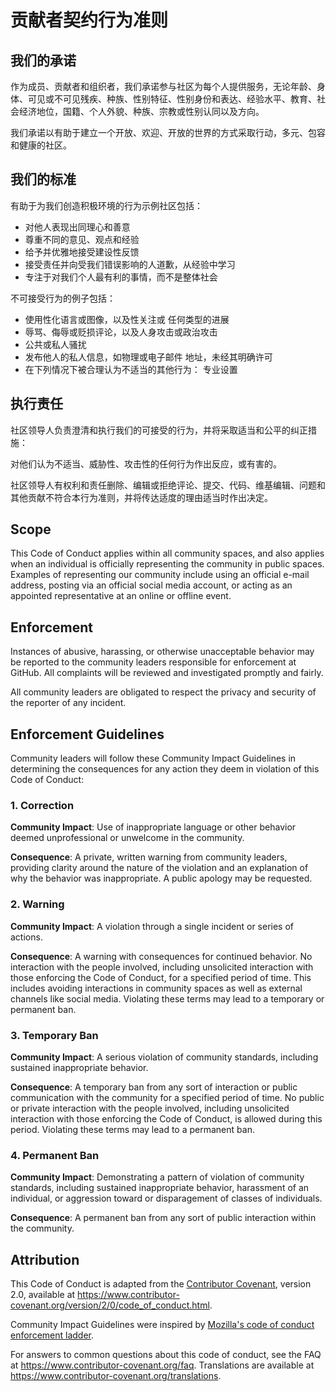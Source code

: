 # 贡献者契约行为准则

## 我们的承诺

作为成员、贡献者和组织者，我们承诺参与社区为每个人提供服务，无论年龄、身体、可见或不可见残疾、种族、性别特征、性别身份和表达、经验水平、教育、社会经济地位，国籍、个人外貌、种族、宗教或性别认同以及方向。

我们承诺以有助于建立一个开放、欢迎、开放的世界的方式采取行动，多元、包容和健康的社区。

## 我们的标准

有助于为我们创造积极环境的行为示例社区包括：

* 对他人表现出同理心和善意
* 尊重不同的意见、观点和经验
* 给予并优雅地接受建设性反馈
* 接受责任并向受我们错误影响的人道歉，从经验中学习
* 专注于对我们个人最有利的事情，而不是整体社会

不可接受行为的例子包括：

* 使用性化语言或图像，以及性关注或
任何类型的进展
* 辱骂、侮辱或贬损评论，以及人身攻击或政治攻击
* 公共或私人骚扰
* 发布他人的私人信息，如物理或电子邮件
地址，未经其明确许可
* 在下列情况下被合理认为不适当的其他行为：
专业设置

## 执行责任

社区领导人负责澄清和执行我们的可接受的行为，并将采取适当和公平的纠正措施：

对他们认为不适当、威胁性、攻击性的任何行为作出反应，或有害的。

社区领导人有权利和责任删除、编辑或拒绝评论、提交、代码、维基编辑、问题和其他贡献不符合本行为准则，并将传达适度的理由适当时作出决定。

## Scope

This Code of Conduct applies within all community spaces, and also applies when
an individual is officially representing the community in public spaces.
Examples of representing our community include using an official e-mail address,
posting via an official social media account, or acting as an appointed
representative at an online or offline event.

## Enforcement

Instances of abusive, harassing, or otherwise unacceptable behavior may be
reported to the community leaders responsible for enforcement at
GitHub.
All complaints will be reviewed and investigated promptly and fairly.

All community leaders are obligated to respect the privacy and security of the
reporter of any incident.

## Enforcement Guidelines

Community leaders will follow these Community Impact Guidelines in determining
the consequences for any action they deem in violation of this Code of Conduct:

### 1. Correction

**Community Impact**: Use of inappropriate language or other behavior deemed
unprofessional or unwelcome in the community.

**Consequence**: A private, written warning from community leaders, providing
clarity around the nature of the violation and an explanation of why the
behavior was inappropriate. A public apology may be requested.

### 2. Warning

**Community Impact**: A violation through a single incident or series
of actions.

**Consequence**: A warning with consequences for continued behavior. No
interaction with the people involved, including unsolicited interaction with
those enforcing the Code of Conduct, for a specified period of time. This
includes avoiding interactions in community spaces as well as external channels
like social media. Violating these terms may lead to a temporary or
permanent ban.

### 3. Temporary Ban

**Community Impact**: A serious violation of community standards, including
sustained inappropriate behavior.

**Consequence**: A temporary ban from any sort of interaction or public
communication with the community for a specified period of time. No public or
private interaction with the people involved, including unsolicited interaction
with those enforcing the Code of Conduct, is allowed during this period.
Violating these terms may lead to a permanent ban.

### 4. Permanent Ban

**Community Impact**: Demonstrating a pattern of violation of community
standards, including sustained inappropriate behavior,  harassment of an
individual, or aggression toward or disparagement of classes of individuals.

**Consequence**: A permanent ban from any sort of public interaction within
the community.

## Attribution

This Code of Conduct is adapted from the [Contributor Covenant][homepage],
version 2.0, available at
https://www.contributor-covenant.org/version/2/0/code_of_conduct.html.

Community Impact Guidelines were inspired by [Mozilla's code of conduct
enforcement ladder](https://github.com/mozilla/diversity).

[homepage]: https://www.contributor-covenant.org

For answers to common questions about this code of conduct, see the FAQ at
https://www.contributor-covenant.org/faq. Translations are available at
https://www.contributor-covenant.org/translations.
